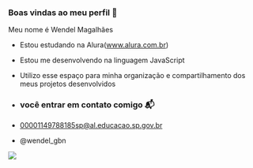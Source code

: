 ### Boas vindas ao meu perfil 💙

Meu nome é Wendel Magalhães

- Estou estudando na Alura(www.alura.com.br)
- Estou me desenvolvendo na linguagem JavaScript
- Utilizo esse espaço para minha organização e compartilhamento dos meus projetos desenvolvidos

- ### você entrar em contato comigo 📬

- 00001149788185sp@al.educacao.sp.gov.br

-  @wendel_gbn

 ![](https://media1.tenor.com/m/mCiM7CmGGI4AAAAd/naruto.gif)


 
